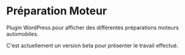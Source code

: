 # Préparation Moteur
Plugin WordPress pour afficher des différentes préparations moteurs automobiles. 

C'est actuellement un version beta pour présenter le travail effectué.
